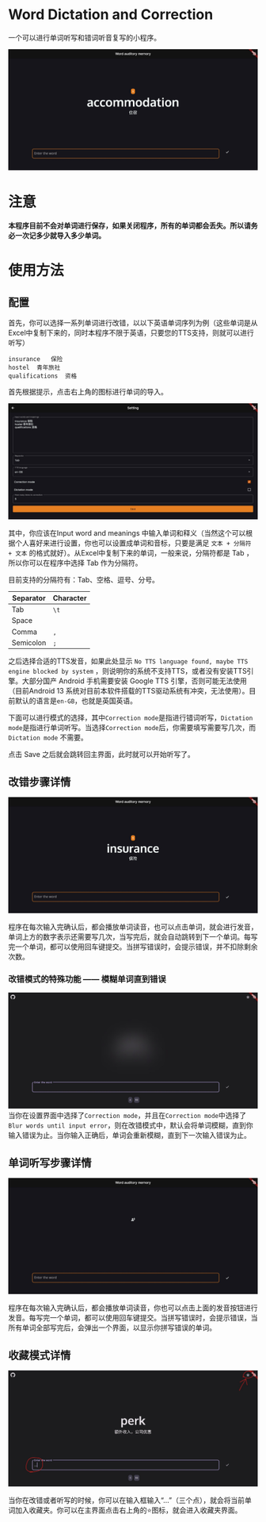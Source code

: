 # Word Dictation and Correction

一个可以进行单词听写和错词听音复写的小程序。

![Main](/image/main.jpeg)

# 注意
**本程序目前不会对单词进行保存，如果关闭程序，所有的单词都会丢失。所以请务必一次记多少就导入多少单词。**

# 使用方法

## 配置

首先，你可以选择一系列单词进行改错，以以下英语单词序列为例（这些单词是从Excel中复制下来的，同时本程序不限于英语，只要您的TTS支持，则就可以进行听写）

```text
insurance	保险
hostel	青年旅社
qualifications	资格
```

首先根据提示，点击右上角的图标进行单词的导入。


![](/image/2.jpeg)

其中，你应该在Input word and meanings 中输入单词和释义（当然这个可以根据个人喜好来进行设置，你也可以设置成单词和音标，只要是满足 `文本 + 分隔符 + 文本` 的格式就好）。从Excel中复制下来的单词，一般来说，分隔符都是 Tab ，所以你可以在程序中选择 Tab 作为分隔符。

目前支持的分隔符有：Tab、空格、逗号、分号。

| Separator | Character |
|-----------|-----------|
| Tab       | `\t`      |
| Space     | ` `       |
| Comma     | `,`       |
| Semicolon | `;`       |

之后选择合适的TTS发音，如果此处显示 `No TTS language found, maybe TTS engine blocked by system` ，则说明你的系统不支持TTS，或者没有安装TTS引擎。大部分国产 Android 手机需要安装 Google TTS 引擎，否则可能无法使用（目前Android 13 系统对目前本软件搭载的TTS驱动系统有冲突，无法使用）。目前默认的语言是`en-GB`，也就是英国英语。

下面可以进行模式的选择，其中`Correction mode`是指进行错词听写，`Dictation mode`是指进行单词听写。当选择`Correction mode`后，你需要填写需要写几次，而 `Dictation mode` 不需要。

点击 Save 之后就会跳转回主界面，此时就可以开始听写了。

## 改错步骤详情

![](/image/3.jpeg)

程序在每次输入完确认后，都会播放单词读音，也可以点击单词，就会进行发音，单词上方的数字表示还需要写几次，当写完后，就会自动跳转到下一个单词。每写完一个单词，都可以使用回车键提交。当拼写错误时，会提示错误，并不扣除剩余次数。

### 改错模式的特殊功能 —— 模糊单词直到错误
![](/image/6.jpeg)
当你在设置界面中选择了`Correction mode`，并且在`Correction mode`中选择了`Blur words until input error`，则在改错模式中，默认会将单词模糊，直到你输入错误为止。当你输入正确后，单词会重新模糊，直到下一次输入错误为止。

## 单词听写步骤详情
![](/image/4.jpeg)

程序在每次输入完确认后，都会播放单词读音，你也可以点击上面的发音按钮进行发音。每写完一个单词，都可以使用回车键提交。当拼写错误时，会提示错误，当所有单词全部写完后，会弹出一个界面，以显示你拼写错误的单词。

## 收藏模式详情
![](/image/5.jpeg)

当你在改错或者听写的时候，你可以在输入框输入“...”（三个点），就会将当前单词加入收藏夹。你可以在主界面点击右上角的⭐图标，就会进入收藏夹界面。
